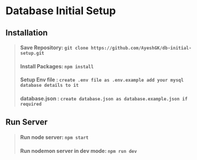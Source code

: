 # Database Initial Setup


## Installation 

>#### **Save Repository:** `git clone https://github.com/AyeshGK/db-initial-setup.git`
>#### **Install Packages:** `npm install`
>#### **Setup Env file :** `create .env file as .env.example add your mysql database details to it`
>#### **database.json :** `create database.json as database.example.json if required`

## Run Server

>#### **Run node server:** `npm start`
>#### **Run nodemon server in dev mode:** `npm run dev`
